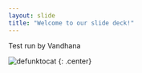 ```yaml
---
layout: slide
title: "Welcome to our slide deck!"
---
```


Test run by Vandhana

![defunktocat](https://octodex.github.com/images/defunktocat.png)
{: .center}
